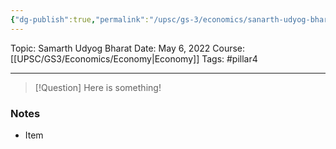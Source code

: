 ```yaml
---
{"dg-publish":true,"permalink":"/upsc/gs-3/economics/sanarth-udyog-bharat/","dgHomeLink":true,"dgPassFrontmatter":false}
---
```


Topic: Samarth Udyog Bharat
Date: May 6, 2022
Course: [[UPSC/GS3/Economics/Economy|Economy]]
Tags: #pillar4 

---

> [!Question]
> Here is something! 


### Notes
- Item



